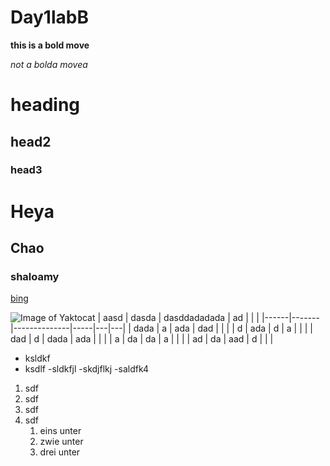 # Day1labB

**this is a bold move**


*not a bolda movea*

# heading
## head2
### head3

<h1>Heya</h1>
<h2>Chao</h2>
<h3>shaloamy</h3>

[bing](https://www.google.com/search?q=practical+joke&sxsrf=ALeKk01zZlYP8aAew45vDshLypGY37LJKQ%3A1626134871244&source=hp&ei=V9nsYOqDDNTm-gSMnYPIDg&iflsig=AINFCbYAAAAAYOznZ7JYsJ-7WyleIRUqfDoFZ1kOer-2&oq=practical+joke&gs_lcp=Cgdnd3Mtd2l6EAMyAggAMgoILhCxAxCDARAKMgIIADICCAAyBwguELEDEAoyAggAMgIIADICCAAyBAgAEAoyAggAOgcIIxDqAhAnOgQIIxAnOgQIABBDOgUIABCxAzoCCC46BQgAEJECOgcIABCHAhAUOgUILhCxAzoLCC4QsQMQxwEQrwE6CAguEMcBEK8BOgsILhCxAxDHARCjAjoHCAAQsQMQQzoICC4QsQMQkwI6CgguEMcBEK8BEEM6CAgAELEDEIMBUOk0WLRGYKBHaAFwAHgAgAFciAGYCJIBAjE0mAEAoAEBqgEHZ3dzLXdperABCg&sclient=gws-wiz&ved=0ahUKEwiqi-u64N7xAhVUs54KHYzOAOkQ4dUDCAk&uact=5)

![Image of Yaktocat](https://octodex.github.com/images/yaktocat.png)
| aasd | dasda | dasddadadada | ad  |   |   |
|------|-------|--------------|-----|---|---|
| dada | a     | ada          | dad |   |   |
| d    | ada   | d            | a   |   |   |
| dad  | d     | dada         | ada |   |   |
| a    | da    | da           | a   |   |   |
| ad   | da    | aad          | d   |   |   |


- ksldkf
- ksdlf
    -sldkfjl
    -skdjflkj
-saldfk4

1)  sdf
1) sdf
1) sdf
1) sdf
    1) eins unter
    1) zwie unter
     1) drei unter 

     
